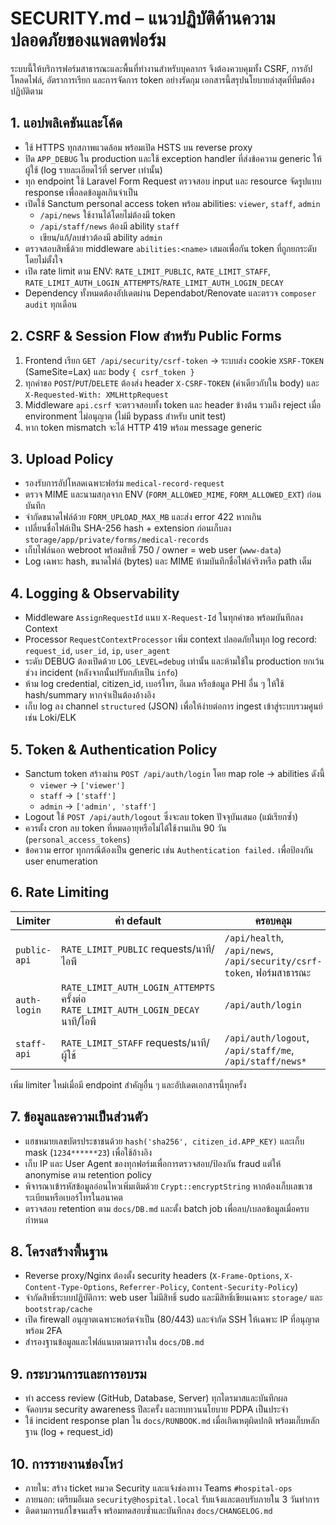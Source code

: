 # SECURITY.md – แนวปฏิบัติด้านความปลอดภัยของแพลตฟอร์ม

ระบบนี้ให้บริการฟอร์มสาธารณะและพื้นที่ทำงานสำหรับบุคลากร จึงต้องควบคุมทั้ง CSRF, การอัปโหลดไฟล์, อัตราการเรียก และการจัดการ token อย่างรัดกุม เอกสารนี้สรุปนโยบายล่าสุดที่ทีมต้องปฏิบัติตาม

## 1. แอปพลิเคชันและโค้ด
- ใช้ HTTPS ทุกสภาพแวดล้อม พร้อมเปิด HSTS บน reverse proxy
- ปิด `APP_DEBUG` ใน production และใช้ exception handler ที่ส่งข้อความ generic ให้ผู้ใช้ (log รายละเอียดไว้ที่ server เท่านั้น)
- ทุก endpoint ใช้ Laravel Form Request ตรวจสอบ input และ resource จัดรูปแบบ response เพื่อลดข้อมูลเกินจำเป็น
- เปิดใช้ Sanctum personal access token พร้อม abilities: `viewer`, `staff`, `admin`
  - `/api/news` ใช้งานได้โดยไม่ต้องมี token
  - `/api/staff/news` ต้องมี ability `staff`
  - เขียน/แก้/ลบข่าวต้องมี ability `admin`
- ตรวจสอบสิทธิ์ด้วย middleware `abilities:<name>` เสมอเพื่อกัน token ที่ถูกยกระดับโดยไม่ตั้งใจ
- เปิด rate limit ตาม ENV: `RATE_LIMIT_PUBLIC`, `RATE_LIMIT_STAFF`, `RATE_LIMIT_AUTH_LOGIN_ATTEMPTS`/`RATE_LIMIT_AUTH_LOGIN_DECAY`
- Dependency ทั้งหมดต้องอัปเดตผ่าน Dependabot/Renovate และตรวจ `composer audit` ทุกเดือน

## 2. CSRF & Session Flow สำหรับ Public Forms
1. Frontend เรียก `GET /api/security/csrf-token` → ระบบส่ง cookie `XSRF-TOKEN` (SameSite=Lax) และ body `{ csrf_token }`
2. ทุกคำขอ `POST`/`PUT`/`DELETE` ต้องส่ง header `X-CSRF-TOKEN` (ค่าเดียวกับใน body) และ `X-Requested-With: XMLHttpRequest`
3. Middleware `api.csrf` จะตรวจสอบทั้ง token และ header ข้างต้น รวมถึง reject เมื่อ environment ไม่อนุญาต (ไม่มี bypass สำหรับ unit test)
4. หาก token mismatch จะได้ HTTP 419 พร้อม message generic

## 3. Upload Policy
- รองรับการอัปโหลดเฉพาะฟอร์ม `medical-record-request`
- ตรวจ MIME และนามสกุลจาก ENV (`FORM_ALLOWED_MIME`, `FORM_ALLOWED_EXT`) ก่อนบันทึก
- จำกัดขนาดไฟล์ด้วย `FORM_UPLOAD_MAX_MB` และส่ง error 422 หากเกิน
- เปลี่ยนชื่อไฟล์เป็น SHA-256 hash + extension ก่อนเก็บลง `storage/app/private/forms/medical-records`
- เก็บไฟล์นอก webroot พร้อมสิทธิ์ 750 / owner = web user (`www-data`)
- Log เฉพาะ hash, ขนาดไฟล์ (bytes) และ MIME ห้ามบันทึกชื่อไฟล์จริงหรือ path เต็ม

## 4. Logging & Observability
- Middleware `AssignRequestId` แนบ `X-Request-Id` ในทุกคำขอ พร้อมบันทึกลง Context
- Processor `RequestContextProcessor` เพิ่ม context ปลอดภัยในทุก log record: `request_id`, `user_id`, `ip`, `user_agent`
- ระดับ DEBUG ต้องเปิดด้วย `LOG_LEVEL=debug` เท่านั้น และห้ามใช้ใน production ยกเว้นช่วง incident (หลังจากนั้นปรับกลับเป็น `info`)
- ห้าม log credential, citizen_id, เบอร์โทร, อีเมล หรือข้อมูล PHI อื่น ๆ ให้ใช้ hash/summary หากจำเป็นต้องอ้างอิง
- เก็บ log ลง channel `structured` (JSON) เพื่อให้ง่ายต่อการ ingest เข้าสู่ระบบรวมศูนย์ เช่น Loki/ELK

## 5. Token & Authentication Policy
- Sanctum token สร้างผ่าน `POST /api/auth/login` โดย map role → abilities ดังนี้
  - `viewer` → `['viewer']`
  - `staff` → `['staff']`
  - `admin` → `['admin', 'staff']`
- Logout ใช้ `POST /api/auth/logout` ซึ่งจะลบ token ปัจจุบันเสมอ (แม้เรียกซ้ำ)
- ควรตั้ง cron ลบ token ที่หมดอายุหรือไม่ได้ใช้งานเกิน 90 วัน (`personal_access_tokens`)
- ข้อความ error ทุกกรณีต้องเป็น generic เช่น `Authentication failed.` เพื่อป้องกัน user enumeration

## 6. Rate Limiting
| Limiter | ค่า default | ครอบคลุม |
| --- | --- | --- |
| `public-api` | `RATE_LIMIT_PUBLIC` requests/นาที/ไอพี | `/api/health`, `/api/news`, `/api/security/csrf-token`, ฟอร์มสาธารณะ |
| `auth-login` | `RATE_LIMIT_AUTH_LOGIN_ATTEMPTS` ครั้งต่อ `RATE_LIMIT_AUTH_LOGIN_DECAY` นาที/ไอพี | `/api/auth/login` |
| `staff-api` | `RATE_LIMIT_STAFF` requests/นาที/ผู้ใช้ | `/api/auth/logout`, `/api/staff/me`, `/api/staff/news*` |

เพิ่ม limiter ใหม่เมื่อมี endpoint สำคัญอื่น ๆ และอัปเดตเอกสารนี้ทุกครั้ง

## 7. ข้อมูลและความเป็นส่วนตัว
- แฮชหมายเลขบัตรประชาชนด้วย `hash('sha256', citizen_id.APP_KEY)` และเก็บ mask (`1234******23`) เพื่อใช้อ้างอิง
- เก็บ IP และ User Agent ของทุกฟอร์มเพื่อการตรวจสอบ/ป้องกัน fraud แต่ให้ anonymise ตาม retention policy
- พิจารณาเข้ารหัสข้อมูลอ่อนไหวเพิ่มเติมด้วย `Crypt::encryptString` หากต้องเก็บเลขเวชระเบียนหรือเบอร์โทรในอนาคต
- ตรวจสอบ retention ตาม `docs/DB.md` และตั้ง batch job เพื่อลบ/เบลอข้อมูลเมื่อครบกำหนด

## 8. โครงสร้างพื้นฐาน
- Reverse proxy/Nginx ต้องตั้ง security headers (`X-Frame-Options`, `X-Content-Type-Options`, `Referrer-Policy`, `Content-Security-Policy`)
- จำกัดสิทธิ์ระบบปฏิบัติการ: web user ไม่มีสิทธิ์ sudo และมีสิทธิ์เขียนเฉพาะ `storage/` และ `bootstrap/cache`
- เปิด firewall อนุญาตเฉพาะพอร์ตจำเป็น (80/443) และจำกัด SSH ให้เฉพาะ IP ที่อนุญาตพร้อม 2FA
- สำรองฐานข้อมูลและไฟล์แนบตามตารางใน `docs/DB.md`

## 9. กระบวนการและการอบรม
- ทำ access review (GitHub, Database, Server) ทุกไตรมาสและบันทึกผล
- จัดอบรม security awareness ปีละครั้ง และทบทวนนโยบาย PDPA เป็นประจำ
- ใช้ incident response plan ใน `docs/RUNBOOK.md` เมื่อเกิดเหตุผิดปกติ พร้อมเก็บหลักฐาน (log + request_id)

## 10. การรายงานช่องโหว่
- ภายใน: สร้าง ticket หมวด Security และแจ้งช่องทาง Teams `#hospital-ops`
- ภายนอก: เตรียมอีเมล `security@hospital.local` รับแจ้งและตอบรับภายใน 3 วันทำการ
- ติดตามการแก้ไขจนเสร็จ พร้อมทดสอบซ้ำและบันทึกลง `docs/CHANGELOG.md`
